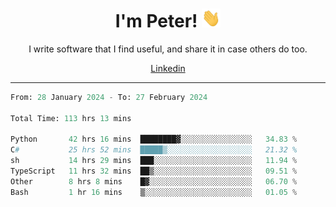 <h1 align="center">I'm Peter! <img src="https://raw.githubusercontent.com/peterrauscher/peterrauscher/master/wave.gif" width="30px" height="30px" /></h1>
<p align="center">I write software that I find useful, and share it in case others do too.</p>
<p align="center">
  <a href="https://www.linkedin.com/in/peter-rauscher">Linkedin</a>
</p>
<hr/>
<!--START_SECTION:waka-->

```python
From: 28 January 2024 - To: 27 February 2024

Total Time: 113 hrs 13 mins

Python       42 hrs 16 mins  ████████▓░░░░░░░░░░░░░░░░   34.83 %
C#           25 hrs 52 mins  █████▒░░░░░░░░░░░░░░░░░░░   21.32 %
sh           14 hrs 29 mins  ███░░░░░░░░░░░░░░░░░░░░░░   11.94 %
TypeScript   11 hrs 32 mins  ██▒░░░░░░░░░░░░░░░░░░░░░░   09.51 %
Other        8 hrs 8 mins    █▓░░░░░░░░░░░░░░░░░░░░░░░   06.70 %
Bash         1 hr 16 mins    ▒░░░░░░░░░░░░░░░░░░░░░░░░   01.05 %
```

<!--END_SECTION:waka-->
